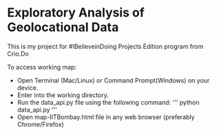 # Exploratory Analysis of Geolocational Data

This is my project for #IBelieveinDoing Projects Edition program from Crio.Do

To access working map:
- Open Terminal (Mac/Linux) or Command Prompt(Windows) on your device.
- Enter into the working directory.
- Run the data_api.py file using the following command: 
  '''
  python data_api.py
  '''
- Open map-IITBombay.html file in any web browser (preferably Chrome/Firefox)
